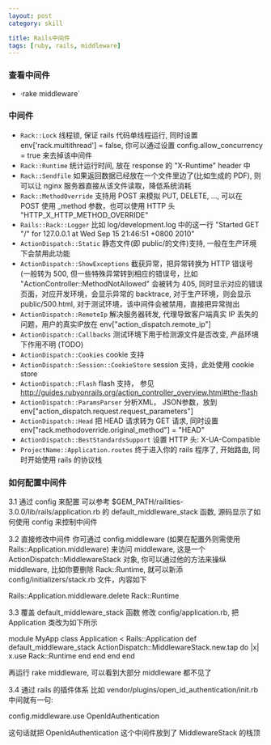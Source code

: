```yaml
---
layout: post
category: skill

title: Rails中间件
tags: [ruby, rails, middleware]
---
```


### 查看中间件
- ·rake middleware`

### 中间件 
- `Rack::Lock`  线程锁, 保证 rails 代码单线程运行, 同时设置 env['rack.multithread'] = false, 你可以通过设置 config.allow_concurrency = true 来去掉该中间件
- `Rack::Runtime`  统计运行时间, 放在 response 的 "X-Runtime" header 中
- `Rack::Sendfile`  如果返回数据已经放在一个文件里边了(比如生成的 PDF), 则可以让 nginx 服务器直接从该文件读取，降低系统消耗
- `Rack::MethodOverride`  支持用 POST 来模拟 PUT, DELETE, ..., 可以在 POST 使用 _method 参数，也可以使用 HTTP 头 "HTTP_X_HTTP_METHOD_OVERRIDE"
- `Rails::Rack::Logger`  比如 log/development.log 中的这一行 "Started GET "/" for 127.0.0.1 at Wed Sep 15 21:46:51 +0800 2010"
- `ActionDispatch::Static`  静态文件(即 public/的文件)支持, 一般在生产环境下会禁用此功能
- `ActionDispatch::ShowExceptions`  截获异常，把异常转换为 HTTP 错误号 (一般转为 500, 但一些特殊异常转到相应的错误号，比如 "ActionController::MethodNotAllowed" 会被转为 405, 同时显示对应的错误页面，对应开发环境，会显示异常的 backtrace, 对于生产环境，则会显示 public/500.html, 对于测试环境，该中间件会被禁用，直接把异常抛出
- `ActionDispatch::RemoteIp`  解决服务器转发, 代理导致客户端真实 IP 丢失的问题，用户的真实IP放在 env["action_dispatch.remote_ip"]
- `ActionDispatch::Callbacks`  测试环境下用于检测源文件是否改变, 产品环境下作用不明 (TODO)
- `ActionDispatch::Cookies`  cookie 支持
- `ActionDispatch::Session::CookieStore`  session 支持，此处使用 cookie store
- `ActionDispatch::Flash`   flash 支持， 参见 http://guides.rubyonrails.org/action_controller_overview.html#the-flash
- `ActionDispatch::ParamsParser`  分析XML， JSON参数，放到 env["action_dispatch.request.request_parameters"] 
- `ActionDispatch::Head` 把 HEAD 请求转为 GET 请求, 同时设置 env["rack.methodoverride.original_method"] = "HEAD"
- `ActionDispatch::BestStandardsSupport`  设置 HTTP 头: X-UA-Compatible
- `ProjectName::Application.routes`  终于进入你的 rails 程序了, 开始路由, 同时开始使用 rails 的协议栈

### 如何配置中间件

3.1 通过 config 来配置
可以参考 $GEM_PATH/railities-3.0.0/lib/rails/application.rb 的 default_middleware_stack 函数, 源码显示了如何使用 config 来控制中间件
 

3.2 直接修改中间件
你可通过 config.middleware (如果在配置外则需使用 Rails::Application.middleware) 来访问 middleware, 这是一个 ActionDispatch::MiddlewareStack 对象, 你可以通过他的方法来操纵 middleware, 比如你要删除 Rack::Runtime, 就可以新添 config/initializers/stack.rb 文件，内容如下
 

Rails::Application.middleware.delete Rack::Runtime
 

3.3 覆盖 default_middleware_stack 函数
修改 config/application.rb, 把 Application 类改为如下所示
 

module MyApp
  class Application < Rails::Application
    def default_middleware_stack
       ActionDispatch::MiddlewareStack.new.tap do |x|
         x.use Rack::Runtime
       end
    end
  end
end
 

再运行 rake middleware, 可以看到大部分 middleware 都不见了
 

3.4 通过 rails 的插件体系
比如 vendor/plugins/open_id_authentication/init.rb 中间就有一句:
 

config.middleware.use OpenIdAuthentication
 

这句话就把 OpenIdAuthentication 这个中间件放到了 MiddlewareStack 的栈顶




